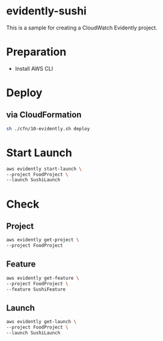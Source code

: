 evidently-sushi
===

This is a sample for creating a CloudWatch Evidently project.

# Preparation

- Install AWS CLI

# Deploy

## via CloudFormation

```bash
sh ./cfn/10-evidently.sh deploy
```

# Start Launch

```bash
aws evidently start-launch \
--project FoodProject \
--launch SushiLaunch
```

# Check

## Project

```bash
aws evidently get-project \
--project FoodProject
```

## Feature

```bash
aws evidently get-feature \
--project FoodProject \
--feature SushiFeature
```

## Launch

```bash
aws evidently get-launch \
--project FoodProject \
--launch SushiLaunch
```

